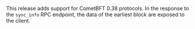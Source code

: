This release adds support for CometBFT 0.38 protocols.
In the response to the `sync_info` RPC endpoint, the data of the earliest block
are exposed to the client.
